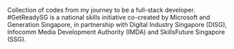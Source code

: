 Collection of codes from my journey to be a full-stack developer.
#GetReadySG is a national skills initiative co-created by Microsoft and Generation Singapore, in partnership with Digital Industry Singapore (DISG), Infocomm Media Development Authority (IMDA) and SkillsFuture Singapore (SSG). 
